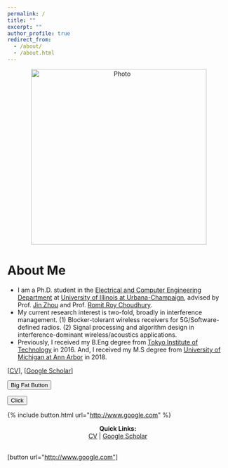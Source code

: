 ```yaml
---
permalink: /
title: ""
excerpt: ""
author_profile: true
redirect_from: 
  - /about/
  - /about.html
---
```


<p align="center">
  <img src="https://seoyumyum.github.io/files/ASPIRE_KAIST_flip.jpg?raw=true" alt="Photo" style="width: 400px;"/> 
</p>

# About Me
* I am a Ph.D. student in the [Electrical and Computer Engineering Department](https://ece.illinois.edu/) at [University of Illinois at Urbana-Champaign](https://illinois.edu/), advised by Prof. [Jin Zhou](https://ece.illinois.edu/about/directory/faculty/jinzhou) and Prof. [Romit Roy Choudhury](https://croy.web.engr.illinois.edu/). 
* My current research interest is two-fold, broadly in interference management. 
(1) Blocker-tolerant wireless receivers for 5G/Software-defined radios. (2) Signal processing and algorithm design in interference-dominant wireless/acoustics applications.
* Previously, I received my B.Eng degree from [Tokyo Institute of Technology](https://www.titech.ac.jp/english/) in 2016. And, I received my M.S degree from [University of Michigan at Ann Arbor](https://umich.edu/) in 2018. 


[[CV]()], [[Google Scholar]()]

<button class="button-save large">Big Fat Button</button>

<button onclick="window.location.href='https://bing.com';">Click</button>

{% include button.html url="http://www.google.com" %}

<p align="center">
  <b>Quick Links:</b><br>
  <a href="http://lantaoyu.com/files/lantaoyu_cv.pdf">CV</a> |
  <a href="https://scholar.google.com/citations?user=Ixg9n-EAAAAJ&hl=en">Google Scholar</a> 
  <br><br>
</p>



[button url="http://www.google.com"]

